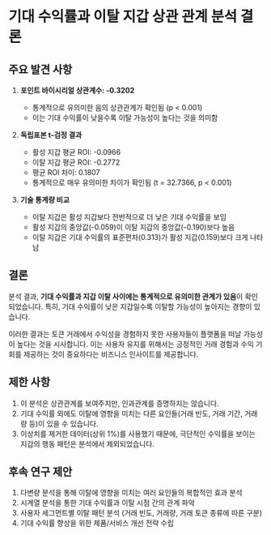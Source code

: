 # 기대 수익률과 이탈 지갑 상관 관계 분석 결론

## 주요 발견 사항

1. **포인트 바이시리얼 상관계수: -0.3202**
   - 통계적으로 유의미한 음의 상관관계가 확인됨 (p < 0.001)
   - 이는 기대 수익률이 낮을수록 이탈 가능성이 높다는 것을 의미함

2. **독립표본 t-검정 결과**
   - 활성 지갑 평균 ROI: -0.0966
   - 이탈 지갑 평균 ROI: -0.2772
   - 평균 ROI 차이: 0.1807
   - 통계적으로 매우 유의미한 차이가 확인됨 (t = 32.7366, p < 0.001)

3. **기술 통계량 비교**
   - 이탈 지갑은 활성 지갑보다 전반적으로 더 낮은 기대 수익률을 보임
   - 활성 지갑의 중앙값(-0.059)이 이탈 지갑의 중앙값(-0.190)보다 높음
   - 이탈 지갑은 기대 수익률의 표준편차(0.313)가 활성 지갑(0.159)보다 크게 나타남

## 결론

분석 결과, **기대 수익률과 지갑 이탈 사이에는 통계적으로 유의미한 관계가 있음**이 확인되었습니다. 특히, 기대 수익률이 낮은 지갑일수록 이탈할 가능성이 높아지는 경향이 있습니다.

이러한 결과는 토큰 거래에서 수익성을 경험하지 못한 사용자들이 플랫폼을 떠날 가능성이 높다는 것을 시사합니다. 이는 사용자 유지를 위해서는 긍정적인 거래 경험과 수익 기회를 제공하는 것이 중요하다는 비즈니스 인사이트를 제공합니다.

## 제한 사항

1. 이 분석은 상관관계를 보여주지만, 인과관계를 증명하지는 않습니다.
2. 기대 수익률 외에도 이탈에 영향을 미치는 다른 요인들(거래 빈도, 거래 기간, 거래량 등)이 있을 수 있습니다.
3. 이상치를 제거한 데이터(상위 1%)를 사용했기 때문에, 극단적인 수익률을 보이는 지갑의 행동 패턴은 분석에서 제외되었습니다.

## 후속 연구 제안

1. 다변량 분석을 통해 이탈에 영향을 미치는 여러 요인들의 복합적인 효과 분석
2. 시계열 분석을 통한 기대 수익률과 이탈 시점 간의 관계 파악
3. 사용자 세그먼트별 이탈 패턴 분석 (거래 빈도, 거래량, 거래 토큰 종류에 따른 구분)
4. 기대 수익률 향상을 위한 제품/서비스 개선 전략 수립 